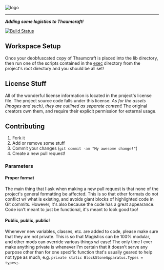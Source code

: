 ![logo](http://i1064.photobucket.com/albums/u370/MegaT145/Magistics/magistics_banner.png)
***

**_Adding some logistics to Thaumcraft!_**

[![Build Status](https://travis-ci.org/T145/magistics.svg?branch=rewrite)](https://travis-ci.org/T145/magistics)

## Workspace Setup
Once your deobfuscated copy of Thaumcraft is placed into the lib directory, then run one of the scripts contained in the [exec](https://github.com/T145/magistics/tree/master/exec) directory from the project's root directory and you should be all set!

## License Stuff
All of the wonderful license information is located in the project's license file. The project source code falls under this license. *As for the assets (images and such), they are outlined as separate content!* The original creators own them, and require their explicit permission for external usage.

## Contributing
1. Fork it
2. Add or remove some stuff
3. Commit your changes (`git commit -am "My awesome change!"`)
4. Create a new pull request!

### Parameters

#### Proper format
The main thing that I ask when making a new pull request is that none of the project's general formatting be affected. This is so that other formats do not conflict w/ what is existing, and avoids giant blocks of highlighted code in Git commits. However, it's also because the code has a great appearance. Code isn't meant to just be functional, it's meant to look good too!

#### Public, public, public!
Whenever new variables, classes, etc. are added to code, please make sure that they are not private. This is so that Magistics can be 100% modular, and other mods can override various things w/ ease! The only time I ever make anything private is whenever I'm certain that it doesn't serve any purpose other than for one specific function that's usually geared to help not type as much, e.g. `private static BlockStoneApparatus.Types = types;`.
